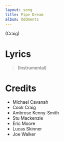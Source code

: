 ```yaml
---
layout: song
title: Pipe Dream
album: Oddments
---
```


(Craig)

# Lyrics

> (Instrumental)  

# Credits

* Michael Cavanah
* Cook Craig
* Ambrose Kenny-Smith
* Stu Mackenzie
* Eric Moore
* Lucas Skinner
* Joe Walker
